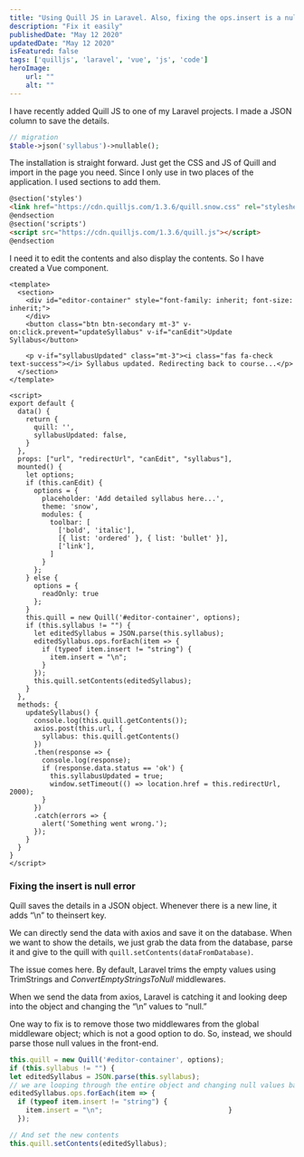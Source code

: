 ```yaml
---
title: "Using Quill JS in Laravel. Also, fixing the ops.insert is a null issue when setting the contents with quill.setContents(data)."
description: "Fix it easily"
publishedDate: "May 12 2020"
updatedDate: "May 12 2020"
isFeatured: false
tags: ['quilljs', 'laravel', 'vue', 'js', 'code']
heroImage:
    url: ""
    alt: ""
---
```


I have recently added Quill JS to one of my Laravel projects. I made a JSON column to save the details.
```php
// migration
$table->json('syllabus')->nullable();
```

The installation is straight forward. Just get the CSS and JS of Quill and import in the page you need. Since I only use in two places of the application. I used sections to add them.

```html
@section('styles')
<link href="https://cdn.quilljs.com/1.3.6/quill.snow.css" rel="stylesheet">
@endsection
@section('scripts')
<script src="https://cdn.quilljs.com/1.3.6/quill.js"></script>
@endsection
```

I need it to edit the contents and also display the contents. So I have created a Vue component.

```vue
<template>
  <section>
    <div id="editor-container" style="font-family: inherit; font-size: inherit;">
    </div>
    <button class="btn btn-secondary mt-3" v-on:click.prevent="updateSyllabus" v-if="canEdit">Update Syllabus</button>

    <p v-if="syllabusUpdated" class="mt-3"><i class="fas fa-check text-success"></i> Syllabus updated. Redirecting back to course...</p>
  </section>
</template>

<script>
export default {
  data() {
    return {
      quill: '',
      syllabusUpdated: false,
    }
  },
  props: ["url", "redirectUrl", "canEdit", "syllabus"],
  mounted() {
    let options;
    if (this.canEdit) {
      options = {
        placeholder: 'Add detailed syllabus here...',
        theme: 'snow',
        modules: {
          toolbar: [
            ['bold', 'italic'],
            [{ list: 'ordered' }, { list: 'bullet' }],
            ['link'],
          ]
        }
      };
    } else {
      options = {
        readOnly: true
      };
    }
    this.quill = new Quill('#editor-container', options);
    if (this.syllabus != "") {
      let editedSyllabus = JSON.parse(this.syllabus);
      editedSyllabus.ops.forEach(item => {
        if (typeof item.insert != "string") {
          item.insert = "\n";
        }  
      });
      this.quill.setContents(editedSyllabus);
    }
  },
  methods: {
    updateSyllabus() {
      console.log(this.quill.getContents());
      axios.post(this.url, {
        syllabus: this.quill.getContents()
      })
      .then(response => {
        console.log(response);
        if (response.data.status == 'ok') {
          this.syllabusUpdated = true;
          window.setTimeout(() => location.href = this.redirectUrl, 2000);
        }
      })
      .catch(errors => {
        alert('Something went wrong.');
      });
    }
  }
}
</script>

```

### Fixing the insert is null error

Quill saves the details in a JSON object. Whenever there is a new line, it adds “\n” to theinsert key.

We can directly send the data with axios and save it on the database. When we want to show the details, we just grab the data from the database, parse it and give to the quill with ```quill.setContents(dataFromDatabase)```.

The issue comes here. By default, Laravel trims the empty values using TrimStrings and *ConvertEmptyStringsToNull* middlewares.

When we send the data from axios, Laravel is catching it and looking deep into the object and changing the “\n” values to “null.”

One way to fix is to remove those two middlewares from the global middleware object; which is not a good option to do. So, instead, we should parse those null values in the front-end.

```js
this.quill = new Quill('#editor-container', options);
if (this.syllabus != "") {                             
let editedSyllabus = JSON.parse(this.syllabus); 
// we are looping through the entire object and changing null values back to "\n"                                                 
editedSyllabus.ops.forEach(item => {                              
  if (typeof item.insert != "string") {                                 
    item.insert = "\n";                               }                              
  });

// And set the new contents                                               
this.quill.setContents(editedSyllabus);
```
